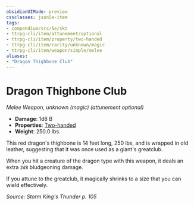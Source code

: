 ```yaml
---
obsidianUIMode: preview
cssclasses: json5e-item
tags:
- compendium/src/5e/skt
- ttrpg-cli/item/attunement/optional
- ttrpg-cli/item/property/two-handed
- ttrpg-cli/item/rarity/unknown/magic
- ttrpg-cli/item/weapon/simple/melee
aliases: 
- "Dragon Thighbone Club"
---
```

# Dragon Thighbone Club
*Melee Weapon, unknown (magic) (attunement optional)*  

- **Damage**: 1d8 B
- **Properties**: [Two-handed](/3-Mechanics/CLI/rules/item-properties.md#Two-handed)
- **Weight**: 250.0 lbs.

This red dragon's thighbone is 14 feet long, 250 lbs, and is wrapped in old leather, suggesting that it was once used as a giant's greatclub.

When you hit a creature of the dragon type with this weapon, it deals an extra `2d8` bludgeoning damage.

If you attune to the greatclub, it magically shrinks to a size that you can wield effectively.

*Source: Storm King's Thunder p. 105*